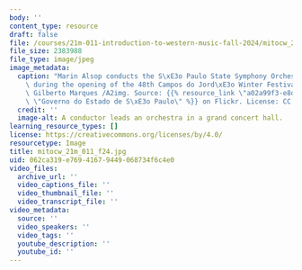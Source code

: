 ```yaml
---
body: ''
content_type: resource
draft: false
file: /courses/21m-011-introduction-to-western-music-fall-2024/mitocw_21m_011_f24.jpg
file_size: 2383988
file_type: image/jpeg
image_metadata:
  caption: "Marin Alsop conducts the S\xE3o Paulo State Symphony Orchestra (OSESP)\
    \ during the opening of the 48th Campos do Jord\xE3o Winter Festival. (Photo by\
    \ Gilberto Marques /A2img. Source: {{% resource_link \"a02a99f3-e8df-4304-9786-b69a84326d3b\"\
    \ \"Governo do Estado de S\xE3o Paulo\" %}} on Flickr. License: CC BY.)"
  credit: ''
  image-alt: A conductor leads an orchestra in a grand concert hall.
learning_resource_types: []
license: https://creativecommons.org/licenses/by/4.0/
resourcetype: Image
title: mitocw_21m_011_f24.jpg
uid: 062ca319-e769-4167-9449-068734f6c4e0
video_files:
  archive_url: ''
  video_captions_file: ''
  video_thumbnail_file: ''
  video_transcript_file: ''
video_metadata:
  source: ''
  video_speakers: ''
  video_tags: ''
  youtube_description: ''
  youtube_id: ''
---
```

